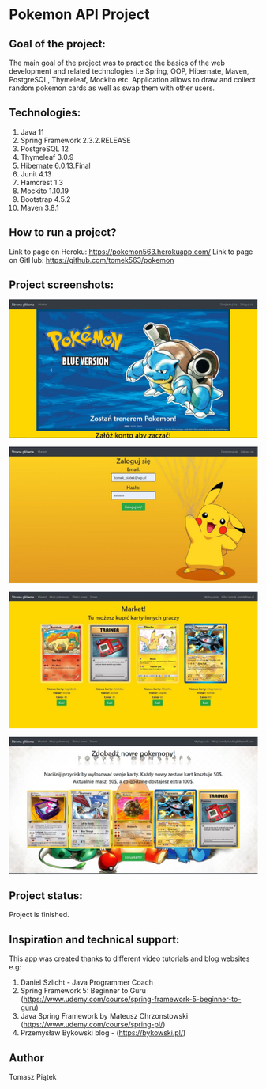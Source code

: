 # Pokemon API Project

## Goal of the project:
The main goal of the project was to practice the basics of the web development
 and related technologies i.e Spring, OOP, Hibernate, Maven, PostgreSQL, Thymeleaf, Mockito etc.
 Application allows to draw and collect random pokemon cards as well as swap them with other users.   

## Technologies:
1. Java 11
2. Spring Framework 2.3.2.RELEASE
3. PostgreSQL 12
4. Thymeleaf 3.0.9
5. Hibernate 6.0.13.Final
6. Junit 4.13
7. Hamcrest 1.3
8. Mockito 1.10.19
9. Bootstrap 4.5.2
10. Maven 3.8.1

## How to run a project?
Link to page on Heroku: https://pokemon563.herokuapp.com/
Link to page on GitHub: https://github.com/tomek563/pokemon

## Project screenshots:
![Strona główna](./images/pok1.jpg)

![Strona główna](./images/pok2.jpg)

![Strona główna](./images/pok3.jpg)

![Strona główna](./images/pok4.jpg)

## Project status:
Project is finished. 

## Inspiration and technical support:
This app was created thanks to different video tutorials and blog websites e.g:
1. Daniel Szlicht - Java Programmer Coach  
2. Spring Framework 5: Beginner to Guru (https://www.udemy.com/course/spring-framework-5-beginner-to-guru)
3. Java Spring Framework by Mateusz Chrzonstowski (https://www.udemy.com/course/spring-pl/)
4. Przemysław Bykowski blog - (https://bykowski.pl/)  

## Author
Tomasz Piątek
